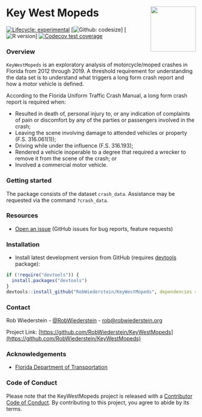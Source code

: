 # Key West Mopeds <img src="reference/figures/logo.png" align="right" width="120" />

<!-- badges: start -->
[![Lifecycle: experimental](https://img.shields.io/badge/lifecycle-experimental-orange.svg)](https://lifecycle.r-lib.org/articles/stages.html#experimental)
[![Github: codesize](https://img.shields.io/github/languages/code-size/RobWiederstein/KeyWestMopeds)]
[![R version](https://img.shields.io/github/r-package/v/RobWiederstein/KeyWestMopeds)]
[![Codecov test coverage](https://codecov.io/gh/RobWiederstein/KeyWestMopeds/branch/main/graph/badge.svg)](https://codecov.io/gh/RobWiederstein/KeyWestMopeds?branch=main)
<!-- badges: end -->


### Overview

`KeyWestMopeds` is an exploratory analysis of motorcycle/moped crashes in Florida from 2012 through 2019.  A threshold requirement for understanding the data set is to understand what triggers a long form crash report and how a motor vehicle is defined.

According to the Florida Uniform Traffic Crash Manual, a long form crash report is required when:

- Resulted in death of, personal injury to, or any indication of complaints of pain or discomfort by any of the
parties or passengers involved in the crash;
- Leaving the scene involving damage to attended vehicles or property (F.S. 316.061(1));
- Driving while under the influence (F.S. 316.193);
- Rendered a vehicle inoperable to a degree that required a wrecker to remove it from the scene of the crash; or
- Involved a commercial motor vehicle.


### Getting started

The package consists of the dataset `crash_data`.  Assistance may be requested via the command `?crash_data`.

### Resources

* [Open an issue](https://github.com/RobWiederstein/KeyWestMopeds/issues) (GitHub issues for bug reports, feature requests)

### Installation

* Install latest development version from GitHub (requires [devtools](https://github.com/hadley/devtools) package):

```r
if (!require("devtools")) {
  install.packages("devtools")
}
devtools::install_github("RobWiederstein/KeyWestMopeds", dependencies = TRUE, build_vignettes = TRUE)
```

<!-- CONTACT -->
### Contact

Rob Wiederstein - [@RobWiederstein](https://twitter.com/RobWiederstein) - rob@robwiederstein.org

Project Link: [https://github.com/RobWiederstein/KeyWestMopeds](https://github.com/RobWiederstein/KeyWestMopeds)

<!-- ACKNOWLEDGEMENTS -->
### Acknowledgements
* [Florida Department of Transportation](https://www.webpagefx.com/tools/emoji-cheat-sheet)

### Code of Conduct

  Please note that the KeyWestMopeds project is released with a [Contributor Code of Conduct](https://contributor-covenant.org/version/2/0/CODE_OF_CONDUCT.html). By contributing to this project, you agree to abide by its terms.

